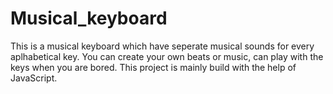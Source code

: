 # Musical_keyboard
This is a musical keyboard which have seperate musical sounds for every aplhabetical key.
You can create your own beats or music, can play with the keys when you are bored.
This project is mainly build with the help of JavaScript.
